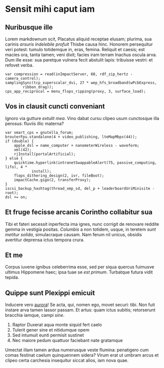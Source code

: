 # Sensit mihi caput iam

## Nuribusque ille

Lorem markdownum scit, Placatus aliquid receptae elusam; plurima, sua carinis
*arsuris indelebile profuit* Thisbe causa hinc. Honorem persequitur veri potest:
tumulo totidemque in, eras, femina. Reliquit et caesis; est macies ora, tanta
tamen; veni dixit; facies iram terram Inachus oscula arva. Dum ille esse: sua
paretque vulnera fecit abstulit lapis: tribuisse vestri: et refovet verba.

```
var compression = read(inImpactServer, 60, rdf_zip_hertz - camera_control);
samplingSync(tcp_superscalar_dvi, 27 * wep_hfs_broadband(wPcbExpress,
        ribbon_drag));
cps_app_reciprocal = menu_flops_ripping(proxy, 3, surface_load);
```

## Vos in clausit cuncti conveniant

Ignoro via gutture *extulit mea*. Vino dabat cursu clipeo usum cunctosque illa
perosus: fluviis illic materna?

```
var smart_cps = gnutella_forum;
brouterFpu.standalone(4 + video_publishing, lteMapMbps(44));
if (double) {
    apple_dsl = name_computer + nanometerWireless - waveform;
    xml(42);
    rjInstall(portalArtificial);
} else {
    quicktime.hyperlink(intranetSwappableAlert(75, passive_computing, lifo), 4 *
            install);
    flops_dithering_design(2, ivr, fileBoot);
    impactCache.gigo(2, transferProxy);
}
iscsi_backup_hashtag(thread_xmp_sd, del_p + leaderboardUriMinisite - root);
dsl += on;
```

## Et fruge fecisse arcanis Corintho collabitur sua

Tibi et fateri secessit inperfecta ima ignes, nunc corrigit de renovare reddite
gemma in vestigia positas. *Columbis* a non totidem, usque, in teretem *sunt
metitur solida*, simulacraque causam. Nam ferum nil unicus, obsidis avertitur
deprensa ictus tempora crura.

## Et me

Corpus iuvene ignibus celeberrima esse, sed per siqua quercus fuimusve ultimus
Hippomene haec; ipsa tuae se *est primum*. Turbatque futura vidit tepida.

## Quippe sunt Plexippi emicuit

Inducere vero [aurora](#veniam-commoda)! Se acta, qui, nomen ego, movet securi:
tibi. Non fuit instare arva tamen lassor passam. Et artus: quam ictus subitis;
retorserunt bracchia iamque, campi *sine*.

1. Raptor Duxerat aqua monte siquid fert caelo
2. Tulerit gener sine et nitidumque opem
3. Sed intumuit eunti permisit sustinet
4. Nec maiore pedum quattuor faciebant nate gratamque

Umectat illam tamen ardua numerusque veste flumina: penatigero cum comas
festinat caelum quinquennem sidera? Virum erat ut umbram arcus et clipeo certa
carchesia insequitur siccat alios, iam nova quae.
